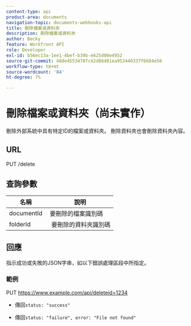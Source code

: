 ```yaml
---
content-type: api
product-area: documents
navigation-topic: documents-webhooks-api
title: 刪除檔案或資料夾
description: 刪除檔案或資料夾
author: Becky
feature: Workfront API
role: Developer
exl-id: b56ec13a-1ee1-4bef-b39b-e625d00e4952
source-git-commit: 48de4553478fc42d88d81ea953440337f6684e50
workflow-type: tm+mt
source-wordcount: '84'
ht-degree: 7%

---
```



# 刪除檔案或資料夾（尚未實作）

刪除外部系統中具有特定ID的檔案或資料夾。 刪除資料夾也會刪除資料夾內容。

## URL

PUT /delete

## 查詢參數

| 名稱  | 說明 |
|---|---|
| documentId  | 要刪除的檔案識別碼 |
| folderId  |  要刪除的資料夾識別碼 |



## 回應

指示成功或失敗的JSON字串，如以下錯誤處理區段中所指定。

### 範例

PUT https://www.example.com/api/delete­­­­­­­­­­­­­­­­­­­­­­­­­­­­­id=1234
* 傳回`status: "success"`

* 傳回`status: "failure", error: "File not found"`
